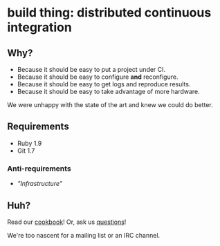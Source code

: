 # build thing: distributed continuous integration

## Why?

* Because it should be easy to put a project under CI.
* Because it should be easy to configure **and** reconfigure.
* Because it should be easy to get logs and reproduce results.
* Because it should be easy to take advantage of more hardware.

We were unhappy with the state of the art and knew we could do better.

## Requirements

* Ruby 1.9
* Git 1.7

### Anti-requirements

* *"Infrastructure"*

## Huh?

Read our [cookbook][1]! Or, ask us [questions][2]!

We're too nascent for a mailing list or an IRC channel.

[1]: https://github.com/quad/bt/tree/master/doc/cookbook/
[2]: https://convore.com/build-thing/
